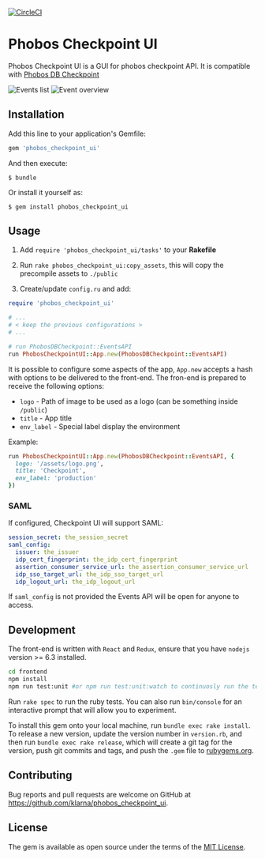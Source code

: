 [![CircleCI](https://circleci.com/gh/klarna/phobos_checkpoint_ui.svg?style=shield)](https://circleci.com/gh/klarna/phobos_checkpoint_ui)

# Phobos Checkpoint UI

Phobos Checkpoint UI is a GUI for phobos checkpoint API. It is compatible with [Phobos DB Checkpoint](https://github.com/klarna/phobos_db_checkpoint)

![Events list](https://github.com/klarna/phobos_checkpoint_ui/raw/master/screenshot1.png)
![Event overview](https://github.com/klarna/phobos_checkpoint_ui/raw/master/screenshot2.png)

## Installation

Add this line to your application's Gemfile:

```ruby
gem 'phobos_checkpoint_ui'
```

And then execute:

    $ bundle

Or install it yourself as:

    $ gem install phobos_checkpoint_ui

## Usage

1.  Add `require 'phobos_checkpoint_ui/tasks'` to your **Rakefile**

2.  Run `rake phobos_checkpoint_ui:copy_assets`, this will copy the precompile assets to `./public`

3.  Create/update `config.ru` and add:

```ruby
require 'phobos_checkpoint_ui'

# ...
# < keep the previous configurations >
# ...

# run PhobosDBCheckpoint::EventsAPI
run PhobosCheckpointUI::App.new(PhobosDBCheckpoint::EventsAPI)
```

It is possible to configure some aspects of the app, `App.new` accepts a hash with options to be delivered to the front-end. The fron-end is prepared to receive the following options:

- `logo` - Path of image to be used as a logo (can be something inside `/public`)
- `title` - App title
- `env_label` - Special label display the environment

Example:

```ruby
run PhobosCheckpointUI::App.new(PhobosDBCheckpoint::EventsAPI, {
  logo: '/assets/logo.png',
  title: 'Checkpoint',
  env_label: 'production'
})
```

### SAML

If configured, Checkpoint UI will support SAML:

```yml
session_secret: the_session_secret
saml_config:
  issuer: the_issuer
  idp_cert_fingerprint: the_idp_cert_fingerprint
  assertion_consumer_service_url: the_assertion_consumer_service_url
  idp_sso_target_url: the_idp_sso_target_url
  idp_logout_url: the_idp_logout_url
```

If `saml_config` is not provided the Events API will be open for anyone to access.

## Development

The front-end is written with `React` and `Redux`, ensure that you have `nodejs` version >= 6.3 installed.

```sh
cd frontend
npm install
npm run test:unit #or npm run test:unit:watch to continuosly run the tests
```

Run `rake spec` to run the ruby tests. You can also run `bin/console` for an interactive prompt that will allow you to experiment.

To install this gem onto your local machine, run `bundle exec rake install`. To release a new version, update the version number in `version.rb`, and then run `bundle exec rake release`, which will create a git tag for the version, push git commits and tags, and push the `.gem` file to [rubygems.org](https://rubygems.org).

## Contributing

Bug reports and pull requests are welcome on GitHub at https://github.com/klarna/phobos_checkpoint_ui.

## License

The gem is available as open source under the terms of the [MIT License](http://opensource.org/licenses/MIT).

